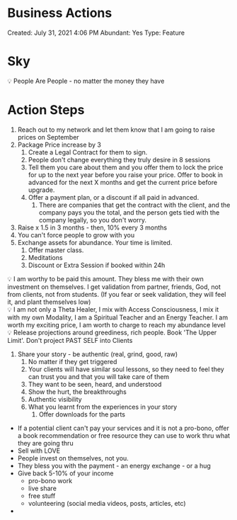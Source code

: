 # Business Actions

Created: July 31, 2021 4:06 PM
Abundant: Yes
Type: Feature

# Sky

<aside>
💡 People Are People - no matter the money they have

</aside>

# Action Steps

1. Reach out to my network and let them know that I am going to raise prices on September
2. Package Price increase by 3
    1. Create a Legal Contract for them to sign.
    2. People don't change everything they truly desire in 8 sessions
    3. Tell them you care about them and you offer them to lock the price for up to the next year before you raise your price. Offer to book in advanced for the next X months and get the current price before upgrade.
    4. Offer a payment plan, or a discount if all paid in advanced.
        1. There are companies that get the contract with the client, and the company pays you the total, and the person gets tied with the company legally, so you don't worry.
3. Raise x 1.5 in 3 months - then, 10% every 3 months
4. You can't force people to grow with you
5. Exchange assets for abundance. Your time is limited.
    1. Offer master class.
    2. Meditations
    3. Discount or Extra Session if booked within 24h

<aside>
💡 I am worthy to be paid this amount. They bless me with their own investment on themselves. I get validation from partner, friends, God, not from clients, not from students. (If you fear or seek validation, they will feel it, and plant themselves low)

</aside>

<aside>
💡 I am not only a Theta Healer, I mix with Access Consciousness, I mix it with my own Modality, I am a Spiritual Teacher and an Energy Teacher. I am worth my exciting price, I am worth to charge to reach my abundance level

</aside>

<aside>
💡 Release projections around greediness, rich people. Book 'The Upper Limit'. Don't project PAST SELF into Clients

</aside>

1. Share your story - be authentic (real, grind, good, raw)
    1. No matter if they get triggered
    2. Your clients will have similar soul lessons, so they need to feel they can trust you and that you will take care of them
    3. They want to be seen, heard, and understood
    4. Show the hurt, the breakthroughs
    5. Authentic visibility
    6. What you learnt from the experiences in your story
        1. Offer downloads for the parts

- If a potential client can't pay your services and it is not a pro-bono, offer a book recommendation or free resource they can use to work thru what they are going thru
- Sell with LOVE
- People invest on themselves, not you.
- They bless you with the payment - an energy exchange - or a hug
- Give back 5-10% of your income
    - pro-bono work
    - live share
    - free stuff
    - volunteering (social media videos, posts, articles, etc)
-
